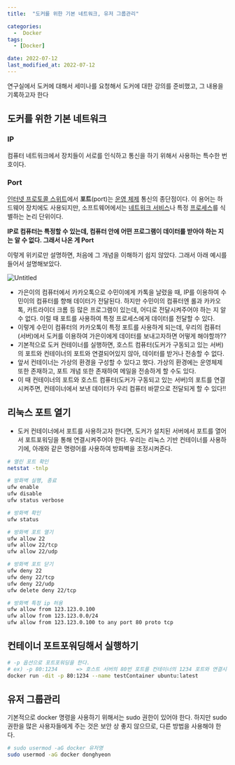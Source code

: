 ```yaml
---
title:  "도커를 위한 기본 네트워크, 유저 그룹관리" 

categories:
  -  Docker
tags:
  - [Docker]

date: 2022-07-12
last_modified_at: 2022-07-12
---
```


연구실에서 도커에 대해서 세미나를 요청해서 도커에 대한 강의를 준비했고, 그 내용을 기록하고자 한다

## 도커를 위한 기본 네트워크

### **IP**

  컴퓨터 네트워크에서 장치들이 서로를 인식하고 통신을 하기 위해서 사용하는 특수한 번호이다.

### **Port**

  [인터넷 프로토콜 스위트](https://ko.wikipedia.org/wiki/%EC%9D%B8%ED%84%B0%EB%84%B7_%ED%94%84%EB%A1%9C%ED%86%A0%EC%BD%9C_%EC%8A%A4%EC%9C%84%ED%8A%B8)에서 **포트**(port)는 [운영 체제](https://ko.wikipedia.org/wiki/%EC%9A%B4%EC%98%81_%EC%B2%B4%EC%A0%9C) 통신의 종단점이다. 이 용어는 하드웨어 장치에도 사용되지만, 소프트웨어에서는 [네트워크 서비스](https://ko.wikipedia.org/wiki/%EB%84%A4%ED%8A%B8%EC%9B%8C%ED%81%AC_%EC%84%9C%EB%B9%84%EC%8A%A4)나 특정 [프로세스](https://ko.wikipedia.org/wiki/%ED%94%84%EB%A1%9C%EC%84%B8%EC%8A%A4)를 식별하는 논리 단위이다.

  **IP로 컴퓨터는 특정할 수 있는데, 컴퓨터 안에 어떤 프로그램이 데이터를 받아야 하는 지는 알 수 없다. 그래서 나온 게 Port**

이렇게 위키로만 설명하면, 처음에 그 개념을 이해하기 쉽지 않았다. 그래서 아래 예시를 들어서 설명해보았다. 

![Untitled](https://s3-us-west-2.amazonaws.com/secure.notion-static.com/c840a818-46d9-4b87-90fe-67d9a23003c7/Untitled.png)

- 가은이의 컴퓨터에서 카카오톡으로 수민이에게 카톡을 날렸을 때, IP를 이용하여 수민이의 컴퓨터를 향해 데이터가 전달된다. 하지만 수민이의 컴퓨터엔 롤과 카카오톡, 카트라이더 크롬 등 많은 프로그램이 있는데, 어디로 전달시켜주어야 하는 지 알 수 없다. 이럴 때 포트를 사용하여 특정 프로세스에게 데이터를 전달할 수 있다.
- 이렇게 수민이 컴퓨터의 카카오톡이 특정 포트를 사용하게 되는데, 우리의 컴퓨터(서버)에서 도커를 이용하여 가은이에게 데이터를 보내고자하면 어떻게 해야할까??
- 기본적으로 도커 컨테이너를 실행하면, 호스트 컴퓨터(도커가 구동되고 있는 서버)의 포트와 컨테이너의 포트와 연결되어있지 않아, 데이터를 받거나 전송할 수 없다.
- 앞서 컨테이너는 가상의 환경을 구성할 수 있다고 했다. 가상의 환경에는 운영체제 또한 존재하고, 포트 개념 또한 존재하여 메일을 전송하게 할 수도 있다.
- 이 때 컨테이너의 포트와 호스트 컴퓨터(도커가 구동되고 있는 서버)의 포트를 연결시켜주면, 컨테이너에서 보낸 데이터가 우리 컴퓨터 바깥으로 전달되게 할 수 있다!!

## **리눅스 포트 열기**

- 도커 컨테이너에서 포트를 사용하고자 한다면, 도커가 설치된 서버에서 포트를 열어서 포트포워딩을 통해 연결시켜주어야 한다. 우리는 리눅스 기반 컨테이너를 사용하기에, 아래와 같은 명령어를 사용하여 방화벽을 조정시켜준다.

```bash
# 열린 포트 확인 
netstat -tnlp

# 방화벽 실행, 종료
ufw enable
ufw disable
ufw status verbose

# 방화벽 확인 
ufw status

# 방화벽 포트 열기
ufw allow 22
ufw allow 22/tcp
ufw allow 22/udp

# 방화벽 포트 닫기
ufw deny 22
ufw deny 22/tcp
ufw deny 22/udp
ufw delete deny 22/tcp

# 방화벽 특정 ip 허용
ufw allow from 123.123.0.100
ufw allow from 123.123.0.0/24
ufw allow from 123.123.0.100 to any port 80 proto tcp
```

## **컨테이너 포트포워딩해서 실행하기**

```bash
# -p 옵션으로 포트포워딩을 한다. 
# ex) -p 80:1234      => 호스트 서버의 80번 포트를 컨테이너의 1234 포트와 연결시킨다. 
docker run -dit -p 80:1234 --name testContainer ubuntu:latest
```

## 유저 그룹관리

기본적으로 docker 명령을 사용하기 위해서는 sudo 권한이 있어야 한다. 하지만 sudo 권한을 많은 사용자들에게 주는 것은 보안 상 좋지 않으므로, 다른 방법을 사용해야 한다. 

```bash
# sudo usermod -aG docker 유저명
sudo usermod -aG docker donghyeon
```